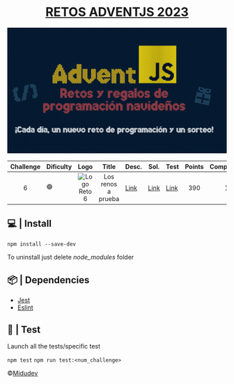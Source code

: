 <h1 style="text-align: center;">
    <a href="https://adventjs.dev/">RETOS ADVENTJS 2023</a>
</h1>

![AdventJs 2023](https://github.com/rellabacode/adventjs-2023/blob/main/static/cover.png)

| Challenge | Dificulty |                                                                 Logo                                                                  |       Title        | Desc.                                             | Sol.                                                                                        | Test                                                                                              | Points | Complexity | Ops/s |
|:---------:|-----------|:-------------------------------------------------------------------------------------------------------------------------------------:|:------------------:|---------------------------------------------------|---------------------------------------------------------------------------------------------|---------------------------------------------------------------------------------------------------|:------:|:----------:|:-----:|
|     6     | 🟢        | <img src="https://github.com/rellabacode/adventjs-2023/blob/feat/challenge6/static/6.png" alt="Logo Reto 6" width="100" height="100"> | Los renos a prueba | [Link](https://adventjs.dev/es/challenges/2023/6) | [Link](https://github.com/rellabacode/adventjs-2023/blob/feat/challenge6/src/challenge6.ts) | [Link](https://github.com/rellabacode/adventjs-2023/blob/feat/challenge6/test/challenge6.test.ts) |  390   |     1      | 3432  |

## 💻 | Install

`npm install --save-dev`

To uninstall just delete *node_modules* folder

## 📦 | Dependencies

* [Jest](https://jestjs.io/es-ES/)
* [Eslint](https://typescript-eslint.io/)

## 🔧 | Test

Launch all the tests/specific test

`npm test` `npm run test:<num_challenge>`

©[Midudev](https://midu.dev/)